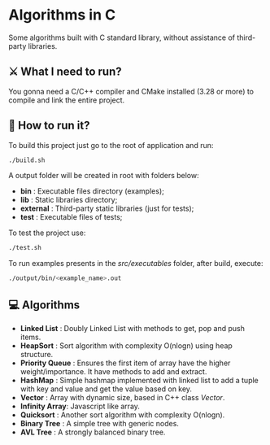 # Algorithms in C

Some algorithms built with C standard library, without assistance of third-party libraries.

## ⚔️ What I need to run?

You gonna need a C/C++ compiler and CMake installed (3.28 or more) to compile and link the entire project. 

## 🚀 How to run it?
To build this project just go to the root of application and run:

```bash
./build.sh
```

A output folder will be created in root with folders below:

- **bin** : Executable files directory (examples);
- **lib** : Static libraries directory; 
- **external** : Third-party static libraries (just for tests);
- **test** : Executable files of tests;

To test the project use:

```bash
./test.sh
```

To run examples presents in the *src/executables* folder, after build, execute:

```bash
./output/bin/<example_name>.out
```

## 💻 Algorithms

- **Linked List** : Doubly Linked List with methods to get, pop and push items.
- **HeapSort** : Sort algorithm with complexity O(nlogn) using heap structure.
- **Priority Queue** : Ensures the first item of array have the higher weight/importance. It have methods to add and extract.
- **HashMap** : Simple hashmap implemented with linked list to add a tuple with key and value and get the value based on key.
- **Vector** : Array with dynamic size, based in C++ class *Vector*.
- **Infinity Array**: Javascript like array.
- **Quicksort** : Another sort algorithm with complexity O(nlogn).
- **Binary Tree** : A simple tree with generic nodes.
- **AVL Tree** : A strongly balanced binary tree.
